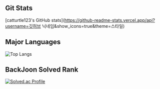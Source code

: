 ## Git Stats
[catturtle123's GitHub stats](https://github-readme-stats.vercel.app/api?username=깃허브 닉네임&show_icons=true&theme=스타일)

## Major Languages
![Top Langs](https://github-readme-stats.vercel.app/api/top-langs/?username=catturtle123&layout=Demo&theme=dark) 

## BackJoon Solved Rank
[![Solved.ac Profile](http://mazassumnida.wtf/api/generate_badge?boj=musoyou10)](https://solved.ac/musoyou10)


